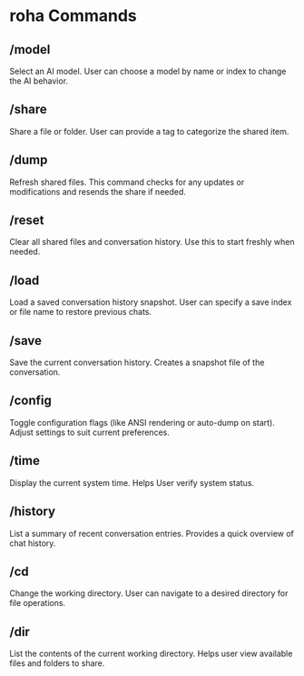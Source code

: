 # roha Commands

## /model

Select an AI model.
User can choose a model by name or index to change the AI
behavior.

## /share

Share a file or folder. User can provide a tag to
categorize the shared item.

## /dump

Refresh shared files. This command checks
for any updates or modifications and resends the share if
needed.

## /reset

Clear all shared files and conversation history. Use this to
start freshly when needed.

## /load

Load a saved conversation history snapshot.
User can specify a save index or file name to restore previous
chats.

## /save

Save the current conversation history. Creates a snapshot file of the conversation.

## /config

Toggle configuration flags (like ANSI rendering or auto-dump on start). Adjust settings to suit current preferences.

## /time

Display the current system time. Helps User verify system status.

## /history

List a summary of recent conversation entries. Provides a quick overview of chat history.

## /cd

Change the working directory. User can navigate to a desired directory for file operations.

## /dir

List the contents of the current working directory. Helps user view available files and folders to share.
